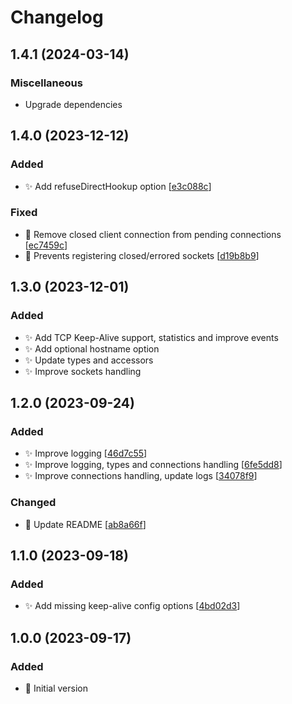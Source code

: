 # Changelog

<a name="1.4.1"></a>
## 1.4.1 (2024-03-14)

### Miscellaneous

-  Upgrade dependencies


<a name="1.4.0"></a>
## 1.4.0 (2023-12-12)

### Added

- ✨ Add refuseDirectHookup option [[e3c088c](https://github.com/Tomas2D/ultravnc-repeater/commit/e3c088c267790cf437204321b1487c241a127722)]

### Fixed

- 🐛 Remove closed client connection from pending connections [[ec7459c](https://github.com/Tomas2D/ultravnc-repeater/commit/ec7459c0a5e1bedc86cc64cb990ce0af92c8e0ee)]
- 🐛 Prevents registering closed/errored sockets [[d19b8b9](https://github.com/Tomas2D/ultravnc-repeater/commit/d19b8b9393dcc37345d4f40a6f1617b3e3e74315)]


<a name="1.3.0"></a>
## 1.3.0 (2023-12-01)

### Added

- ✨ Add TCP Keep-Alive support, statistics and improve events
- ✨ Add optional hostname option
- ✨ Update types and accessors
- ✨ Improve sockets handling


<a name="1.2.0"></a>
## 1.2.0 (2023-09-24)

### Added

- ✨ Improve logging [[46d7c55](https://github.com/Tomas2D/ultravnc-repeater/commit/46d7c55a3ca3324fa4dd5ea0e9b860df3e4b32c9)]
- ✨ Improve logging, types and connections handling [[6fe5dd8](https://github.com/Tomas2D/ultravnc-repeater/commit/6fe5dd8f621207bd8df2e79f4f2023a3e13ca6f9)]
- ✨ Improve connections handling, update logs [[34078f9](https://github.com/Tomas2D/ultravnc-repeater/commit/34078f9a1b8bad4b8c88bd3188652bf5b101efbb)]


### Changed

- 💬 Update README [[ab8a66f](https://github.com/Tomas2D/ultravnc-repeater/commit/ab8a66f9ae9f5c64929bdb42b040777dc649a6d4)]


<a name="1.1.0"></a>
## 1.1.0 (2023-09-18)

### Added

- ✨ Add missing keep-alive config options [[4bd02d3](https://github.com/Tomas2D/ultravnc-repeater/commit/4bd02d373a914c2cb2cef5a0180a14ce2aa0e5dc)]


<a name="1.0.0"></a>
## 1.0.0 (2023-09-17)

### Added

- 🎉 Initial version


